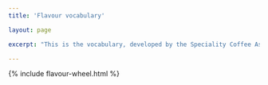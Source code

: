 ```yaml
---
title: 'Flavour vocabulary'

layout: page

excerpt: "This is the vocabulary, developed by the Speciality Coffee Association of America, used to describe the flavour of coffee."

---
```


{% include flavour-wheel.html %}